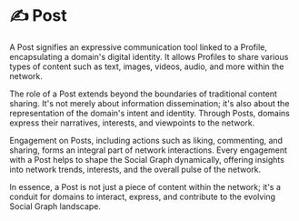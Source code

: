 # ✍ Post

A Post signifies an expressive communication tool linked to a Profile, encapsulating a domain's digital identity. It allows Profiles to share various types of content such as text, images, videos, audio, and more within the network.

The role of a Post extends beyond the boundaries of traditional content sharing. It's not merely about information dissemination; it's also about the representation of the domain's intent and identity. Through Posts, domains express their narratives, interests, and viewpoints to the network.

Engagement on Posts, including actions such as liking, commenting, and sharing, forms an integral part of network interactions. Every engagement with a Post helps to shape the Social Graph dynamically, offering insights into network trends, interests, and the overall pulse of the network.

In essence, a Post is not just a piece of content within the network; it's a conduit for domains to interact, express, and contribute to the evolving Social Graph landscape.
